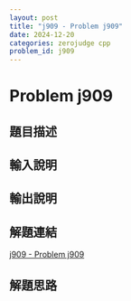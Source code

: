 ```yaml
---
layout: post
title: "j909 - Problem j909"
date: 2024-12-20
categories: zerojudge cpp
problem_id: j909
---
```


# Problem j909

## 題目描述



## 輸入說明



## 輸出說明



## 解題連結

[j909 - Problem j909](https://zerojudge.tw/ShowProblem?problemid=j909)

## 解題思路

